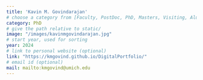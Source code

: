 ```yaml
---
title: 'Kavin M. Govindarajan'
# choose a category from [Faculty, PostDoc, PhD, Masters, Visiting, Alumni]. Be careful about the capitalization.
category: PhD
# give the path relative to static/
image: "/images/kavinmgovindarajan.jpg"
# start year, used for sorting
year: 2024 
# link to personal website (optional)
link: "https://kmgovind.github.io/DigitalPortfolio/"
# email id (optional)
mail: mailto:kmgovind@umich.edu
---
```


